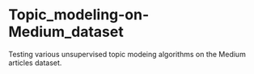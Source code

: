 # Topic_modeling-on-Medium_dataset
Testing various unsupervised topic modeing algorithms on the Medium articles dataset.
